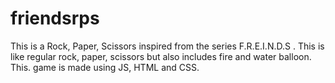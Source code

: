 # friendsrps
This is a Rock, Paper, Scissors inspired from the series F.R.E.I.N.D.S . This is like regular rock, paper, scissors but also includes fire and water balloon. This. game is made using JS, HTML and CSS. 
